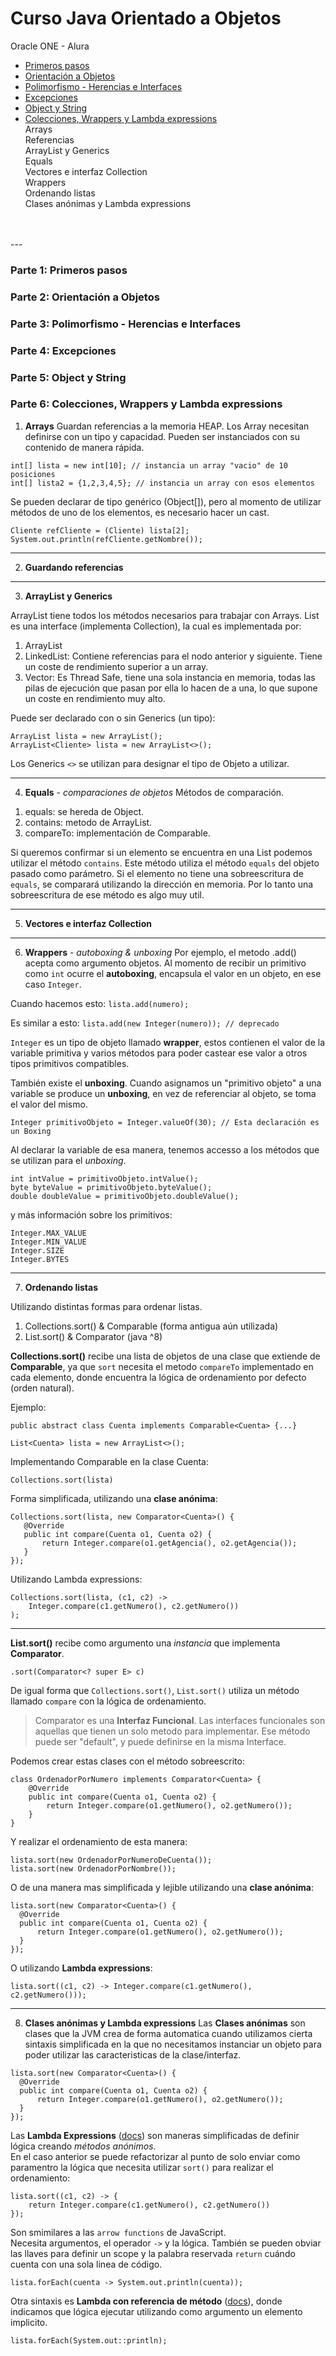 
# Curso Java Orientado a Objetos

Oracle ONE - Alura
- [Primeros pasos](#parte-1-primeros-pasos)
- [Orientación a Objetos](#parte-2-orientación-a-objetos)
- [Polimorfismo - Herencias e Interfaces](#parte-3-polimorfismo---herencias-e-interfaces)
- [Excepciones](#parte-4-excepciones)
- [Object y String](#parte-5-object-y-string)
- [Colecciones, Wrappers y Lambda expressions](#parte-6-colecciones-wrappers-y-lambda-expressions)<br>
   Arrays<br>Referencias<br>ArrayList y Generics<br>Equals<br>Vectores e interfaz Collection<br>Wrappers<br>Ordenando listas<br>Clases anónimas y Lambda expressions
<br>
<br>
---
<br>

### Parte 1: Primeros pasos

### Parte 2: Orientación a Objetos

### Parte 3: Polimorfismo - Herencias e Interfaces

### Parte 4: Excepciones

### Parte 5: Object y String

### Parte 6: Colecciones, Wrappers y Lambda expressions

1) **Arrays**
Guardan referencias a la memoria HEAP.
Los Array necesitan definirse con un tipo y capacidad.
Pueden ser instanciados con su contenido de manera rápida.

```
int[] lista = new int[10]; // instancia un array "vacio" de 10 posiciones
int[] lista2 = {1,2,3,4,5}; // instancia un array con esos elementos
```

Se pueden declarar de tipo genérico (Object[]), pero al momento de utilizar métodos de uno de los elementos, es necesario hacer un cast.

```
Cliente refCliente = (Cliente) lista[2];
System.out.println(refCliente.getNombre());
```

---
2) **Guardando referencias**
---
3) **ArrayList y Generics**

ArrayList tiene todos los métodos necesarios para trabajar con Arrays. List es una interface (implementa Collection), la cual es implementada por:

 1. ArrayList
 2. LinkedList: Contiene referencias para el nodo anterior y siguiente.
     Tiene un coste de rendimiento superior a un array.
 3. Vector: Es Thread Safe, tiene una sola instancia en memoria,
     todas las pilas de ejecución que pasan por ella lo hacen de a una,
     lo que supone un coste en rendimiento muy alto. 

Puede ser declarado con o sin Generics (un tipo):

```
ArrayList lista = new ArrayList();
ArrayList<Cliente> lista = new ArrayList<>();
```
Los Generics `<>` se utilizan para designar el tipo de Objeto a utilizar.

---
4) **Equals** - *comparaciones de objetos*
Métodos de comparación.
    
1. equals: se hereda de Object.
2. contains: metodo de ArrayList.
3. compareTo: implementación de Comparable.

Si queremos confirmar si un elemento se encuentra en una List podemos utilizar el método `contains`. Este método utiliza el método `equals` del objeto pasado como parámetro. Si el elemento no tiene una sobreescritura de `equals`, se comparará utilizando la dirección en memoria. Por lo tanto una sobreescritura de ese método es algo muy util.

---
5) **Vectores e interfaz Collection**
---
6) **Wrappers** - *autoboxing & unboxing*
Por ejemplo, el metodo .add() acepta como argumento objetos. Al momento de recibir un primitivo como `int` ocurre el **autoboxing**, encapsula el valor en un objeto, en ese caso `Integer`.

Cuando hacemos esto: `lista.add(numero);`

Es similar a esto: `lista.add(new Integer(numero)); // deprecado`

`Integer` es un tipo de objeto llamado **wrapper**, estos contienen el valor de la variable primitiva y varios métodos para poder castear ese valor a otros tipos primitivos compatibles. 

También existe el **unboxing**. Cuando asignamos un "primitivo objeto" a una variable se produce un **unboxing**, en vez de referenciar al objeto, se toma el valor del mismo.

`Integer primitivoObjeto = Integer.valueOf(30); // Esta declaración es un Boxing`

Al declarar la variable de esa manera, tenemos accesso a los métodos que se utilizan para el *unboxing*.

```
int intValue = primitivoObjeto.intValue();
byte byteValue = primitivoObjeto.byteValue();
double doubleValue = primitivoObjeto.doubleValue();
```
y más información sobre los primitivos:

```
Integer.MAX_VALUE
Integer.MIN_VALUE
Integer.SIZE
Integer.BYTES
```

---
7) **Ordenando listas**

Utilizando distintas formas para ordenar listas.

 1. Collections.sort() & Comparable<T> (forma antigua aún utilizada)
 2. List.sort() & Comparator<T> (java ^8)

**Collections.sort()** recibe una lista de objetos de una clase que extiende de **Comparable**, ya que `sort` necesita el metodo `compareTo` implementado en cada elemento, donde encuentra la lógica de ordenamiento por defecto (orden natural).

Ejemplo:
```
public abstract class Cuenta implements Comparable<Cuenta> {...}

List<Cuenta> lista = new ArrayList<>();

```

Implementando Comparable en la clase Cuenta:

`Collections.sort(lista)`

Forma simplificada, utilizando una **clase anónima**:

```
Collections.sort(lista, new Comparator<Cuenta>() {
   @Override
   public int compare(Cuenta o1, Cuenta o2) {
       return Integer.compare(o1.getAgencia(), o2.getAgencia());
   }
});
```

Utilizando Lambda expressions:

```
Collections.sort(lista, (c1, c2) ->
    Integer.compare(c1.getNumero(), c2.getNumero())
);
```
---

**List.sort()** recibe como argumento una *instancia* que implementa **Comparator**.  

`.sort(Comparator<? super E> c)`

De igual forma que `Collections.sort()`, `List.sort()` utiliza un método llamado `compare` con la lógica de ordenamiento.

> Comparator es una **Interfaz Funcional**. Las interfaces funcionales son aquellas que tienen un solo metodo para implementar. Ese método puede ser "default", y puede definirse en la misma Interface.

Podemos crear estas clases con el método sobreescrito:

```
class OrdenadorPorNumero implements Comparator<Cuenta> {
    @Override
    public int compare(Cuenta o1, Cuenta o2) {
        return Integer.compare(o1.getNumero(), o2.getNumero());
    }
}
```
Y realizar el ordenamiento de esta manera:

```
lista.sort(new OrdenadorPorNumeroDeCuenta());
lista.sort(new OrdenadorPorNombre());
```

O de una manera mas simplificada y lejible utilizando una **clase anónima**:
```
lista.sort(new Comparator<Cuenta>() {
  @Override
  public int compare(Cuenta o1, Cuenta o2) {
      return Integer.compare(o1.getNumero(), o2.getNumero());
  }
});
```

O utilizando **Lambda expressions**:

```
lista.sort((c1, c2) -> Integer.compare(c1.getNumero(), c2.getNumero()));
```

---
8) **Clases anónimas y Lambda expressions**
Las **Clases anónimas** son clases que la JVM crea de forma automatica cuando utilizamos cierta sintaxis simplificada en la que no necesitamos instanciar un objeto para poder utilizar las caracteristicas de la clase/interfaz.

```
lista.sort(new Comparator<Cuenta>() {
  @Override
  public int compare(Cuenta o1, Cuenta o2) {
      return Integer.compare(o1.getNumero(), o2.getNumero());
  }
});
```

Las **Lambda Expressions** ([docs](https://docs.oracle.com/javase/tutorial/java/javaOO/lambdaexpressions.html))
son maneras simplificadas de definir lógica creando *métodos anónimos*.<br> En el caso anterior se puede refactorizar al punto de solo enviar como paramentro la lógica que necesita utilizar `sort()` para realizar el ordenamiento:

```
lista.sort((c1, c2) -> {
    return Integer.compare(c1.getNumero(), c2.getNumero())
});
```

Son smimilares a las `arrow functions` de JavaScript.<br>
Necesita argumentos, el operador `->` y la lógica. También se pueden obviar las llaves para definir un scope y la palabra reservada `return` cuándo cuenta con una sola linea de código.

`lista.forEach(cuenta -> System.out.println(cuenta));`

Otra sintaxis es **Lambda con referencia de método** ([docs](https://docs.oracle.com/javase/tutorial/java/javaOO/methodreferences.html)), donde indicamos que lógica ejecutar utilizando como argumento un elemento implicito.

`lista.forEach(System.out::println);`